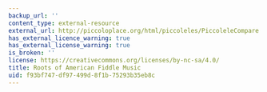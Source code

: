 ```yaml
---
backup_url: ''
content_type: external-resource
external_url: http://piccoloplace.org/html/piccoleles/PiccoleleCompare.shtml
has_external_licence_warning: true
has_external_license_warning: true
is_broken: ''
license: https://creativecommons.org/licenses/by-nc-sa/4.0/
title: Roots of American Fiddle Music
uid: f93bf747-df97-499d-8f1b-75293b35eb8c
---
```

